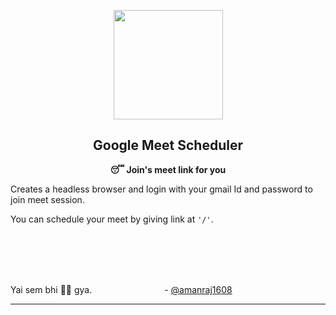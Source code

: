 <p align="center"><img src="https://i.ytimg.com/vi/yNxPVj0hejg/hqdefault.jpg" align="center" width="175"></p>

<h2 align="center">Google Meet Scheduler</h2>

<p align="center"><b>😴 Join's meet link for you</b></p>

Creates a headless browser and login with your gmail Id and password to join meet session.

You can schedule your meet by giving link at `'/'`.

<br>
<br>
<br>
<br>

Yai sem bhi 🤘🏻 gya.
        - [@amanraj1608](https://twitter.com/amanraj1608)

---
